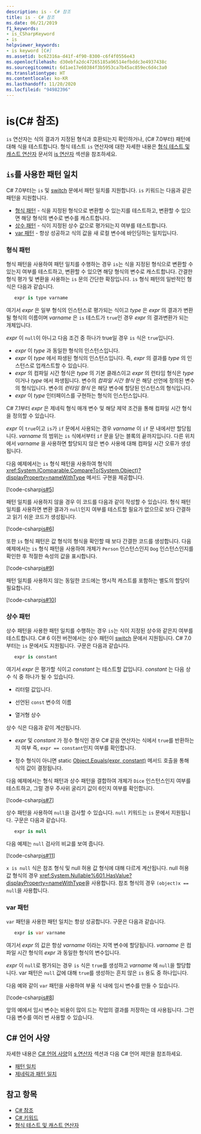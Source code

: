```yaml
---
description: is - C# 참조
title: is - C# 참조
ms.date: 06/21/2019
f1_keywords:
- is_CSharpKeyword
- is
helpviewer_keywords:
- is keyword [C#]
ms.assetid: bc62316a-d41f-4f90-8300-c6f4f0556e43
ms.openlocfilehash: d30ebfa2dc47265185a96514efbddc3e4937438c
ms.sourcegitcommit: 6d1ae17e60384f3b5953ca7b45ac859ec6d4c3a0
ms.translationtype: HT
ms.contentlocale: ko-KR
ms.lasthandoff: 11/20/2020
ms.locfileid: "94982396"
---
```

# <a name="is-c-reference"></a>is(C# 참조)

`is` 연산자는 식의 결과가 지정된 형식과 호환되는지 확인하거나, (C# 7.0부터) 패턴에 대해 식을 테스트합니다. 형식 테스트 `is` 연산자에 대한 자세한 내용은 [형식 테스트 및 캐스트 연산자](../operators/type-testing-and-cast.md) 문서의 [is 연산자](../operators/type-testing-and-cast.md#is-operator) 섹션을 참조하세요.

## <a name="pattern-matching-with-is"></a>`is`를 사용한 패턴 일치

C# 7.0부터는 `is` 및 [switch](switch.md) 문에서 패턴 일치를 지원합니다. `is` 키워드는 다음과 같은 패턴을 지원합니다.

- [형식 패턴](#type-pattern) - 식을 지정된 형식으로 변환할 수 있는지를 테스트하고, 변환할 수 있으면 해당 형식의 변수로 변수를 캐스트합니다.
- [상수 패턴](#constant-pattern) - 식이 지정된 상수 값으로 평가되는지 여부를 테스트합니다.
- [var 패턴](#var-pattern) - 항상 성공하고 식의 값을 새 로컬 변수에 바인딩하는 일치입니다.

### <a name="type-pattern"></a>형식 패턴

형식 패턴을 사용하여 패턴 일치를 수행하는 경우 `is`는 식을 지정된 형식으로 변환할 수 있는지 여부를 테스트하고, 변환할 수 있으면 해당 형식의 변수로 캐스트합니다. 간결한 형식 평가 및 변환을 사용하는 `is` 문의 간단한 확장입니다. `is` 형식 패턴의 일반적인 형식은 다음과 같습니다.

```csharp
   expr is type varname
```

여기서 *expr* 은 일부 형식의 인스턴스로 평가되는 식이고 *type* 은 *expr* 의 결과가 변환될 형식의 이름이며 *varname* 은 `is` 테스트가 `true`인 경우 *expr* 의 결과변환가 되는 개체입니다.

*expr* 이 `null`이 아니고 다음 조건 중 하나가 true일 경우 `is` 식은 `true`입니다.

- *expr* 이 *type* 과 동일한 형식의 인스턴스입니다.
- *expr* 이 *type* 에서 파생된 형식의 인스턴스입니다. 즉, *expr* 의 결과를 *type* 의 인스턴스로 업캐스트할 수 있습니다.
- *expr* 의 컴파일 시간 형식은 *type* 의 기본 클래스이고 *expr* 의 런타임 형식은 *type* 이거나 *type* 에서 파생됩니다. 변수의 *컴파일 시간 형식* 은 해당 선언에 정의된 변수의 형식입니다. 변수의 *런타임 형식* 은 해당 변수에 할당된 인스턴스의 형식입니다.
- *expr* 이 *type* 인터페이스를 구현하는 형식의 인스턴스입니다.

C# 7.1부터 *expr* 은 제네릭 형식 매개 변수 및 해당 제약 조건을 통해 컴파일 시간 형식을 정의할 수 있습니다.

*expr* 이 `true`이고 `is`가 `if` 문에서 사용되는 경우 *varname* 이 `if` 문 내에서만 할당됩니다. *varname* 의 범위는 `is` 식에서부터 `if` 문을 닫는 블록의 끝까지입니다. 다른 위치에서 *varname* 을 사용하면 할당되지 않은 변수 사용에 대해 컴파일 시간 오류가 생성됩니다.

다음 예제에서는 `is` 형식 패턴을 사용하여 형식의 <xref:System.IComparable.CompareTo(System.Object)?displayProperty=nameWithType> 메서드 구현을 제공합니다.

[!code-csharp[is#5](../../../../samples/snippets/csharp/language-reference/keywords/is/is-type-pattern5.cs#5)]

패턴 일치를 사용하지 않을 경우 이 코드를 다음과 같이 작성할 수 있습니다. 형식 패턴 일치를 사용하면 변환 결과가 `null`인지 여부를 테스트할 필요가 없으므로 보다 간결하고 읽기 쉬운 코드가 생성됩니다.  

[!code-csharp[is#6](../../../../samples/snippets/csharp/language-reference/keywords/is/is-type-pattern6.cs#6)]

또한 `is` 형식 패턴은 값 형식의 형식을 확인할 때 보다 간결한 코드를 생성합니다. 다음 예제에서는 `is` 형식 패턴을 사용하여 개체가 `Person` 인스턴스인지 `Dog` 인스턴스인지를 확인한 후 적절한 속성의 값을 표시합니다.

[!code-csharp[is#9](../../../../samples/snippets/csharp/language-reference/keywords/is/is-type-pattern9.cs#9)]

패턴 일치를 사용하지 않는 동일한 코드에는 명시적 캐스트를 포함하는 별도의 할당이 필요합니다.

[!code-csharp[is#10](../../../../samples/snippets/csharp/language-reference/keywords/is/is-type-pattern10.cs#10)]

### <a name="constant-pattern"></a>상수 패턴

상수 패턴을 사용한 패턴 일치를 수행하는 경우 `is`는 식이 지정된 상수와 같은지 여부를 테스트합니다. C# 6 이전 버전에서는 상수 패턴이 [switch](switch.md) 문에서 지원됩니다. C# 7.0부터는 `is` 문에서도 지원됩니다. 구문은 다음과 같습니다.

```csharp
   expr is constant
```

여기서 *expr* 은 평가할 식이고 *constant* 는 테스트할 값입니다. *constant* 는 다음 상수 식 중 하나가 될 수 있습니다.

- 리터럴 값입니다.

- 선언된 `const` 변수의 이름

- 열거형 상수

상수 식은 다음과 같이 계산됩니다.

- *expr* 및 *constant* 가 정수 형식인 경우 C# 같음 연산자는 식에서 `true`를 반환하는지 여부 즉, `expr == constant`인지 여부를 확인합니다.

- 정수 형식이 아니면 static [Object.Equals(expr, constant)](xref:System.Object.Equals(System.Object,System.Object)) 메서드 호출을 통해 식의 값이 결정됩니다.  

다음 예제에서는 형식 패턴과 상수 패턴을 결합하여 개체가 `Dice` 인스턴스인지 여부를 테스트하고, 그럴 경우 주사위 굴리기 값이 6인지 여부를 확인합니다.

[!code-csharp[is#7](../../../../samples/snippets/csharp/language-reference/keywords/is/is-const-pattern7.cs#7)]

상수 패턴을 사용하여 `null`을 검사할 수 있습니다. `null` 키워드는 `is` 문에서 지원됩니다. 구문은 다음과 같습니다.

```csharp
   expr is null
```

다음 예제는 `null` 검사의 비교를 보여 줍니다.

[!code-csharp[is#11](../../../../samples/snippets/csharp/language-reference/keywords/is/is-const-pattern11.cs#11)]

`x is null` 식은 참조 형식 및 null 허용 값 형식에 대해 다르게 계산됩니다. null 허용 값 형식의 경우 <xref:System.Nullable%601.HasValue?displayProperty=nameWithType>을 사용합니다. 참조 형식의 경우 `(object)x == null`을 사용합니다.

### <a name="var-pattern"></a>var 패턴

`var` 패턴을 사용한 패턴 일치는 항상 성공합니다. 구문은 다음과 같습니다.

```csharp
   expr is var varname
```

여기서 *expr* 의 값은 항상 *varname* 이라는 지역 변수에 할당됩니다. *varname* 은 컴파일 시간 형식의 *expr* 과 동일한 형식의 변수입니다.

*expr* 이 `null`로 평가되는 경우 `is` 식은 `true`를 생성하고 *varname* 에 `null`을 할당합니다. var 패턴은 `null` 값에 대해 `true`를 생성하는 흔치 않은 `is` 용도 중 하나입니다.

다음 예와 같이 `var` 패턴을 사용하여 부울 식 내에 임시 변수를 만들 수 있습니다.

[!code-csharp[is#8](../../../../samples/snippets/csharp/language-reference/keywords/is/is-var-pattern8.cs#8)]

앞의 예에서 임시 변수는 비용이 많이 드는 작업의 결과를 저장하는 데 사용됩니다. 그런 다음 변수를 여러 번 사용할 수 있습니다.

## <a name="c-language-specification"></a>C# 언어 사양
  
자세한 내용은 [C# 언어 사양](~/_csharplang/spec/introduction.md)의 [s 연산자](~/_csharplang/spec/expressions.md#the-is-operator) 섹션과 다음 C# 언어 제안을 참조하세요.

- [패턴 일치](~/_csharplang/proposals/csharp-7.0/pattern-matching.md)
- [제네릭과 패턴 일치](~/_csharplang/proposals/csharp-7.1/generics-pattern-match.md)
  
## <a name="see-also"></a>참고 항목

- [C# 참조](../index.md)
- [C# 키워드](index.md)
- [형식 테스트 및 캐스트 연산자](../operators/type-testing-and-cast.md)
